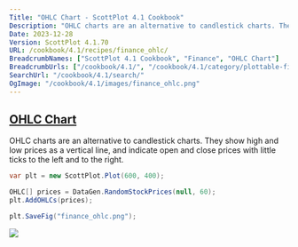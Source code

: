 ```yaml
---
Title: "OHLC Chart - ScottPlot 4.1 Cookbook"
Description: "OHLC charts are an alternative to candlestick charts. They show high and low prices as a vertical line, and indicate open and close prices with little ticks to the left and to the right."
Date: 2023-12-28
Version: ScottPlot 4.1.70
URL: /cookbook/4.1/recipes/finance_ohlc/
BreadcrumbNames: ["ScottPlot 4.1 Cookbook", "Finance", "OHLC Chart"]
BreadcrumbUrls: ["/cookbook/4.1/", "/cookbook/4.1/category/plottable-finance", "/cookbook/4.1/recipes/finance_ohlc/"]
SearchUrl: "/cookbook/4.1/search/"
OgImage: "/cookbook/4.1/images/finance_ohlc.png"
---
```


<h2><a id='ohlc-chart' href='/cookbook/4.1/recipes/finance_ohlc/'>OHLC Chart</a></h2>

OHLC charts are an alternative to candlestick charts. They show high and low prices as a vertical line, and indicate open and close prices with little ticks to the left and to the right.

```cs
var plt = new ScottPlot.Plot(600, 400);

OHLC[] prices = DataGen.RandomStockPrices(null, 60);
plt.AddOHLCs(prices);

plt.SaveFig("finance_ohlc.png");
```

<img src='../../images/finance_ohlc.png' class='d-block mx-auto my-5' />


